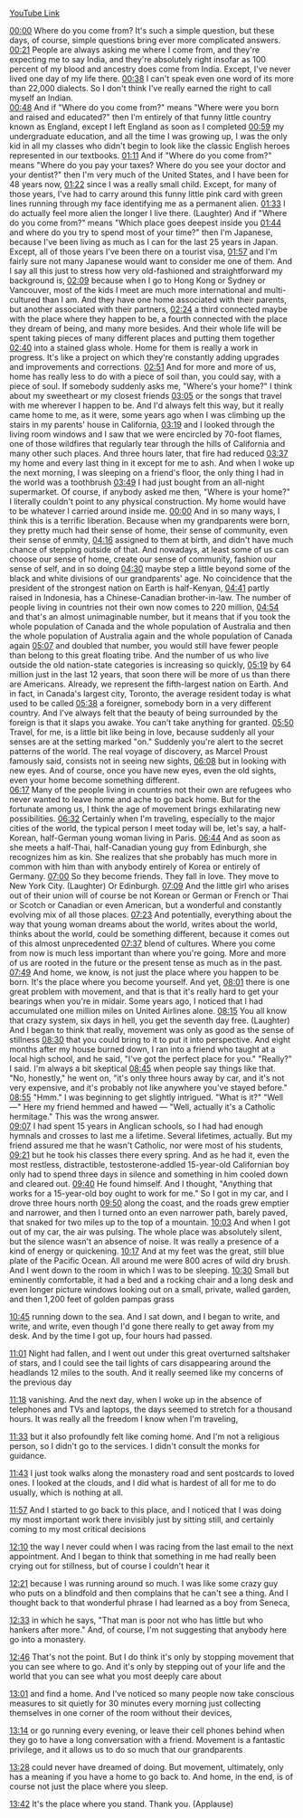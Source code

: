 [YouTube Link](https://www.youtube.com/watch?v=3m6dV7Xo3Vc&list=PLOGi5-fAu8bHGCDEwsDwr-ddRsWhxiy2r)


[00:00](https://www.youtube.com/watch?v=3m6dV7Xo3Vc&list=PLOGi5-fAu8bHGCDEwsDwr-ddRsWhxiy2r&t=0)  Where do you come from? It's such a simple question, but these days, of course, simple questions bring ever more complicated answers. 
[00:21](https://www.youtube.com/watch?v=3m6dV7Xo3Vc&list=PLOGi5-fAu8bHGCDEwsDwr-ddRsWhxiy2r&t=21) People are always asking
me where I come from, and they're expecting me to say India, and they're absolutely right insofar as 100 percent of my blood and ancestry
does come from India. Except, I've never lived
one day of my life there. 
[00:38](https://www.youtube.com/watch?v=3m6dV7Xo3Vc&list=PLOGi5-fAu8bHGCDEwsDwr-ddRsWhxiy2r&t=38) I can't speak even one word of its more than 22,000 dialects. So I don't think I've really
earned the right to call myself an Indian.  
[00:48](https://www.youtube.com/watch?v=3m6dV7Xo3Vc&list=PLOGi5-fAu8bHGCDEwsDwr-ddRsWhxiy2r&t=48) And if "Where do you come from?" means "Where were you born
and raised and educated?" then I'm entirely
of that funny little country known as England, except I left England
as soon as I completed 
[00:59](https://www.youtube.com/watch?v=3m6dV7Xo3Vc&list=PLOGi5-fAu8bHGCDEwsDwr-ddRsWhxiy2r&t=59) my undergraduate education, and all the time I was growing up, I was the only kid in all my classes who didn't begin to look
like the classic English heroes represented in our textbooks. 
[01:11](https://www.youtube.com/watch?v=3m6dV7Xo3Vc&list=PLOGi5-fAu8bHGCDEwsDwr-ddRsWhxiy2r&t=71) And if "Where do you come from?" means "Where do you pay your taxes? Where do you see your doctor
and your dentist?" then I'm very much of the United States, and I have been for 48 years now, 
[01:22](https://www.youtube.com/watch?v=3m6dV7Xo3Vc&list=PLOGi5-fAu8bHGCDEwsDwr-ddRsWhxiy2r&t=82) since I was a really small child. Except, for many of those years, I've had to carry around this
funny little pink card with green lines running through my face identifying me as a permanent alien. 
[01:33](https://www.youtube.com/watch?v=3m6dV7Xo3Vc&list=PLOGi5-fAu8bHGCDEwsDwr-ddRsWhxiy2r&t=93) I do actually feel more alien
the longer I live there. (Laughter) And if "Where do you come from?"  means "Which place goes deepest inside you 
[01:44](https://www.youtube.com/watch?v=3m6dV7Xo3Vc&list=PLOGi5-fAu8bHGCDEwsDwr-ddRsWhxiy2r&t=104) and where do you try
to spend most of your time?" then I'm Japanese, because I've been living as much as I can for the last 25 years in Japan. Except, all of those years
I've been there on a tourist visa, 
[01:57](https://www.youtube.com/watch?v=3m6dV7Xo3Vc&list=PLOGi5-fAu8bHGCDEwsDwr-ddRsWhxiy2r&t=117) and I'm fairly sure not many Japanese would want to consider me one of them. And I say all this just to stress how very old-fashioned and straightforward my background is, 
[02:09](https://www.youtube.com/watch?v=3m6dV7Xo3Vc&list=PLOGi5-fAu8bHGCDEwsDwr-ddRsWhxiy2r&t=129) because when I go to Hong
Kong or Sydney or Vancouver, most of the kids I meet are much more international
and multi-cultured than I am. And they have one home
associated with their parents, but another associated
with their partners, 
[02:24](https://www.youtube.com/watch?v=3m6dV7Xo3Vc&list=PLOGi5-fAu8bHGCDEwsDwr-ddRsWhxiy2r&t=144) a third connected maybe with the place
where they happen to be, a fourth connected with the place
they dream of being, and many more besides. And their whole life will be
spent taking pieces of many different places
and putting them together 
[02:40](https://www.youtube.com/watch?v=3m6dV7Xo3Vc&list=PLOGi5-fAu8bHGCDEwsDwr-ddRsWhxiy2r&t=160) into a stained glass whole.  Home for them is really
a work in progress. It's like a project
on which they're constantly adding upgrades and improvements and corrections. 
[02:51](https://www.youtube.com/watch?v=3m6dV7Xo3Vc&list=PLOGi5-fAu8bHGCDEwsDwr-ddRsWhxiy2r&t=171) And for more and more of us, home has really less to do
with a piece of soil than, you could say, with a piece of soul. If somebody suddenly asks
me, "Where's your home?" I think about my sweetheart
or my closest friends 
[03:05](https://www.youtube.com/watch?v=3m6dV7Xo3Vc&list=PLOGi5-fAu8bHGCDEwsDwr-ddRsWhxiy2r&t=185) or the songs that travel with me
wherever I happen to be. And I'd always felt this way, but it really came home to me, as it were, some years ago when
I was climbing up the stairs in my parents' house in California, 
[03:19](https://www.youtube.com/watch?v=3m6dV7Xo3Vc&list=PLOGi5-fAu8bHGCDEwsDwr-ddRsWhxiy2r&t=199) and I looked through the living
room windows and I saw that we were
encircled by 70-foot flames, one of those wildfires
that regularly tear through the hills of California
and many other such places. And three hours later,
that fire had reduced 
[03:37](https://www.youtube.com/watch?v=3m6dV7Xo3Vc&list=PLOGi5-fAu8bHGCDEwsDwr-ddRsWhxiy2r&t=217) my home and every last thing in it except for me to ash. And when I woke up the next morning, I was sleeping on a friend's floor, the only thing I had
in the world was a toothbrush 
[03:49](https://www.youtube.com/watch?v=3m6dV7Xo3Vc&list=PLOGi5-fAu8bHGCDEwsDwr-ddRsWhxiy2r&t=229) I had just bought
from an all-night supermarket. Of course, if anybody asked me then, "Where is your home?" I literally couldn't point
to any physical construction. My home would have to be whatever
I carried around inside me. 
[00:00](https://www.youtube.com/watch?v=3m6dV7Xo3Vc&list=PLOGi5-fAu8bHGCDEwsDwr-ddRsWhxiy2r&t=0)  And in so many ways, I think
this is a terrific liberation. Because when my grandparents were born, they pretty much had their sense of home, their sense of community,
even their sense of enmity, 
[04:16](https://www.youtube.com/watch?v=3m6dV7Xo3Vc&list=PLOGi5-fAu8bHGCDEwsDwr-ddRsWhxiy2r&t=256) assigned to them at birth, and didn't have much chance
of stepping outside of that. And nowadays, at least some of us
can choose our sense of home, create our sense of community, fashion our sense of self, and in so doing 
[04:30](https://www.youtube.com/watch?v=3m6dV7Xo3Vc&list=PLOGi5-fAu8bHGCDEwsDwr-ddRsWhxiy2r&t=270) maybe step a little beyond some of the black and white divisions of our grandparents' age. No coincidence that the president of the strongest nation
on Earth is half-Kenyan, 
[04:41](https://www.youtube.com/watch?v=3m6dV7Xo3Vc&list=PLOGi5-fAu8bHGCDEwsDwr-ddRsWhxiy2r&t=281) partly raised in Indonesia, has a Chinese-Canadian brother-in-law.  The number of people living
in countries not their own now comes to 220 million, 
[04:54](https://www.youtube.com/watch?v=3m6dV7Xo3Vc&list=PLOGi5-fAu8bHGCDEwsDwr-ddRsWhxiy2r&t=294) and that's an almost unimaginable number, but it means that if you took
the whole population of Canada and the whole population of Australia and then the whole population
of Australia again and the whole population of Canada again 
[05:07](https://www.youtube.com/watch?v=3m6dV7Xo3Vc&list=PLOGi5-fAu8bHGCDEwsDwr-ddRsWhxiy2r&t=307) and doubled that number, you would still have
fewer people than belong to this great floating tribe. And the number of us who live outside the old nation-state categories
is increasing so quickly, 
[05:19](https://www.youtube.com/watch?v=3m6dV7Xo3Vc&list=PLOGi5-fAu8bHGCDEwsDwr-ddRsWhxiy2r&t=319) by 64 million just in the last 12 years, that soon there will be more
of us than there are Americans. Already, we represent
the fifth-largest nation on Earth. And in fact, in Canada's largest
city, Toronto, the average resident today
is what used to be called 
[05:38](https://www.youtube.com/watch?v=3m6dV7Xo3Vc&list=PLOGi5-fAu8bHGCDEwsDwr-ddRsWhxiy2r&t=338) a foreigner, somebody born
in a very different country.  And I've always felt that the beauty
of being surrounded by the foreign is that it slaps you awake. You can't take anything for granted. 
[05:50](https://www.youtube.com/watch?v=3m6dV7Xo3Vc&list=PLOGi5-fAu8bHGCDEwsDwr-ddRsWhxiy2r&t=350) Travel, for me, is a little bit
like being in love, because suddenly all your senses
are at the setting marked "on." Suddenly you're alert to the secret
patterns of the world. The real voyage of discovery,
as Marcel Proust famously said, consists not in seeing new sights, 
[06:08](https://www.youtube.com/watch?v=3m6dV7Xo3Vc&list=PLOGi5-fAu8bHGCDEwsDwr-ddRsWhxiy2r&t=368) but in looking with new eyes. And of course, once you have new eyes, even the old sights, even your home become something different.  
[06:17](https://www.youtube.com/watch?v=3m6dV7Xo3Vc&list=PLOGi5-fAu8bHGCDEwsDwr-ddRsWhxiy2r&t=377) Many of the people living
in countries not their own are refugees who never
wanted to leave home and ache to go back home. But for the fortunate among us, I think the age of movement brings
exhilarating new possibilities. 
[06:32](https://www.youtube.com/watch?v=3m6dV7Xo3Vc&list=PLOGi5-fAu8bHGCDEwsDwr-ddRsWhxiy2r&t=392) Certainly when I'm traveling, especially to the major
cities of the world, the typical person I meet today will be, let's say, a half-Korean,
half-German young woman living in Paris. 
[06:44](https://www.youtube.com/watch?v=3m6dV7Xo3Vc&list=PLOGi5-fAu8bHGCDEwsDwr-ddRsWhxiy2r&t=404) And as soon as she meets a half-Thai, half-Canadian young guy from Edinburgh, she recognizes him as kin. She realizes that she probably
has much more in common with him than with anybody entirely
of Korea or entirely of Germany. 
[07:00](https://www.youtube.com/watch?v=3m6dV7Xo3Vc&list=PLOGi5-fAu8bHGCDEwsDwr-ddRsWhxiy2r&t=420) So they become friends. They fall in love. They move to New York City. (Laughter)  Or Edinburgh. 
[07:09](https://www.youtube.com/watch?v=3m6dV7Xo3Vc&list=PLOGi5-fAu8bHGCDEwsDwr-ddRsWhxiy2r&t=429) And the little girl
who arises out of their union will of course be not Korean or German or French or Thai or Scotch or Canadian or even American, but a wonderful and constantly evolving
mix of all those places. 
[07:23](https://www.youtube.com/watch?v=3m6dV7Xo3Vc&list=PLOGi5-fAu8bHGCDEwsDwr-ddRsWhxiy2r&t=443) And potentially, everything about the way that young woman dreams about the world, writes about the world,
thinks about the world, could be something different, because it comes out of this
almost unprecedented 
[07:37](https://www.youtube.com/watch?v=3m6dV7Xo3Vc&list=PLOGi5-fAu8bHGCDEwsDwr-ddRsWhxiy2r&t=457) blend of cultures. Where you come from now
is much less important than where you're going. More and more of us
are rooted in the future or the present tense
as much as in the past. 
[07:49](https://www.youtube.com/watch?v=3m6dV7Xo3Vc&list=PLOGi5-fAu8bHGCDEwsDwr-ddRsWhxiy2r&t=469) And home, we know, is not just the place where you happen to be born. It's the place where you become yourself.  And yet, 
[08:01](https://www.youtube.com/watch?v=3m6dV7Xo3Vc&list=PLOGi5-fAu8bHGCDEwsDwr-ddRsWhxiy2r&t=481) there is one great problem with movement, and that is that it's really
hard to get your bearings when you're in midair. Some years ago, I noticed
that I had accumulated one million miles
on United Airlines alone. 
[08:15](https://www.youtube.com/watch?v=3m6dV7Xo3Vc&list=PLOGi5-fAu8bHGCDEwsDwr-ddRsWhxiy2r&t=495) You all know that crazy system, six days in hell, you get
the seventh day free. (Laughter) And I began to think that really, movement was only as good
as the sense of stillness 
[08:30](https://www.youtube.com/watch?v=3m6dV7Xo3Vc&list=PLOGi5-fAu8bHGCDEwsDwr-ddRsWhxiy2r&t=510) that you could bring to it
to put it into perspective. And eight months
after my house burned down, I ran into a friend who taught
at a local high school, and he said, "I've got
the perfect place for you." "Really?" I said. I'm
always a bit skeptical 
[08:45](https://www.youtube.com/watch?v=3m6dV7Xo3Vc&list=PLOGi5-fAu8bHGCDEwsDwr-ddRsWhxiy2r&t=525) when people say things like that. "No, honestly," he went on, "it's only three hours away by car, and it's not very expensive, and it's probably not like anywhere
you've stayed before." 
[08:55](https://www.youtube.com/watch?v=3m6dV7Xo3Vc&list=PLOGi5-fAu8bHGCDEwsDwr-ddRsWhxiy2r&t=535) "Hmm." I was beginning to get
slightly intrigued. "What is it?" "Well —" Here my friend hemmed and hawed — "Well, actually
it's a Catholic hermitage." This was the wrong answer.  
[09:07](https://www.youtube.com/watch?v=3m6dV7Xo3Vc&list=PLOGi5-fAu8bHGCDEwsDwr-ddRsWhxiy2r&t=547) I had spent 15 years in Anglican schools, so I had had enough hymnals
and crosses to last me a lifetime. Several lifetimes, actually. But my friend assured me
that he wasn't Catholic, nor were most of his students, 
[09:21](https://www.youtube.com/watch?v=3m6dV7Xo3Vc&list=PLOGi5-fAu8bHGCDEwsDwr-ddRsWhxiy2r&t=561) but he took his classes
there every spring. And as he had it,
even the most restless, distractible, testosterone-addled
15-year-old Californian boy only had to spend three days in silence and something in him cooled
down and cleared out. 
[09:40](https://www.youtube.com/watch?v=3m6dV7Xo3Vc&list=PLOGi5-fAu8bHGCDEwsDwr-ddRsWhxiy2r&t=580) He found himself.  And I thought, "Anything
that works for a 15-year-old boy ought to work for me." So I got in my car,
and I drove three hours north 
[09:50](https://www.youtube.com/watch?v=3m6dV7Xo3Vc&list=PLOGi5-fAu8bHGCDEwsDwr-ddRsWhxiy2r&t=590) along the coast, and the roads grew emptier and narrower, and then I turned
onto an even narrower path, barely paved, that snaked for two miles up to the top of a mountain. 
[10:03](https://www.youtube.com/watch?v=3m6dV7Xo3Vc&list=PLOGi5-fAu8bHGCDEwsDwr-ddRsWhxiy2r&t=603) And when I got out of my car, the air was pulsing. The whole place was absolutely silent, but the silence wasn't
an absence of noise. It was really a presence of a kind
of energy or quickening. 
[10:17](https://www.youtube.com/watch?v=3m6dV7Xo3Vc&list=PLOGi5-fAu8bHGCDEwsDwr-ddRsWhxiy2r&t=617) And at my feet was the great,
still blue plate of the Pacific Ocean.  All around me were 800
acres of wild dry brush. And I went down to the room
in which I was to be sleeping. 
[10:30](https://www.youtube.com/watch?v=3m6dV7Xo3Vc&list=PLOGi5-fAu8bHGCDEwsDwr-ddRsWhxiy2r&t=630) Small but eminently comfortable, it had a bed and a rocking chair and a long desk and even longer
picture windows looking out on a small,
private, walled garden, and then 1,200 feet of golden pampas grass 

[10:45](https://www.youtube.com/watch?v=3m6dV7Xo3Vc&list=PLOGi5-fAu8bHGCDEwsDwr-ddRsWhxiy2r&t=645) running down to the sea. And I sat down, and I began to write, and write, and write, even though I'd gone there really to get away from my desk. And by the time I got up, four hours had passed. 

[11:01](https://www.youtube.com/watch?v=3m6dV7Xo3Vc&list=PLOGi5-fAu8bHGCDEwsDwr-ddRsWhxiy2r&t=661) Night had fallen, and I went out under this great overturned saltshaker of stars, and I could see the tail lights of cars disappearing around the headlands 12 miles to the south. And it really seemed like my concerns of the previous day 

[11:18](https://www.youtube.com/watch?v=3m6dV7Xo3Vc&list=PLOGi5-fAu8bHGCDEwsDwr-ddRsWhxiy2r&t=678) vanishing. And the next day, when I woke up in the absence of telephones
and TVs and laptops, the days seemed to stretch for a thousand hours. It was really all the freedom I know when I'm traveling, 

[11:33](https://www.youtube.com/watch?v=3m6dV7Xo3Vc&list=PLOGi5-fAu8bHGCDEwsDwr-ddRsWhxiy2r&t=693) but it also profoundly felt like coming home.  And I'm not a religious person, so I didn't go to the services. I didn't consult the monks for guidance. 

[11:43](https://www.youtube.com/watch?v=3m6dV7Xo3Vc&list=PLOGi5-fAu8bHGCDEwsDwr-ddRsWhxiy2r&t=703) I just took walks along the monastery road and sent postcards to loved ones. I looked at the clouds, and I did what is hardest of all for me to do usually, which is nothing at all.
 
[11:57](https://www.youtube.com/watch?v=3m6dV7Xo3Vc&list=PLOGi5-fAu8bHGCDEwsDwr-ddRsWhxiy2r&t=717) And I started to go back to this place, and I noticed that I was doing
my most important work there invisibly just by sitting still,  and certainly coming
to my most critical decisions

[12:10](https://www.youtube.com/watch?v=3m6dV7Xo3Vc&list=PLOGi5-fAu8bHGCDEwsDwr-ddRsWhxiy2r&t=730) the way I never could when I was racing from the last email to the next appointment. And I began to think that something in me had really been crying out for stillness, but of course I couldn't hear it 

[12:21](https://www.youtube.com/watch?v=3m6dV7Xo3Vc&list=PLOGi5-fAu8bHGCDEwsDwr-ddRsWhxiy2r&t=741) because I was running around so much. I was like some crazy guy
who puts on a blindfold and then complains that he can't see a thing. And I thought back to that wonderful phrase I had learned as a boy from Seneca, 

[12:33](https://www.youtube.com/watch?v=3m6dV7Xo3Vc&list=PLOGi5-fAu8bHGCDEwsDwr-ddRsWhxiy2r&t=753) in which he says, "That man is poor not who has little but who hankers
after more."  And, of course, I'm not suggesting that anybody here go into a monastery. 

[12:46](https://www.youtube.com/watch?v=3m6dV7Xo3Vc&list=PLOGi5-fAu8bHGCDEwsDwr-ddRsWhxiy2r&t=766) That's not the point. But I do think
it's only by stopping movement that you can see where to go. And it's only by stepping out of your life and the world that you can see what you
most deeply care about
 
[13:01](https://www.youtube.com/watch?v=3m6dV7Xo3Vc&list=PLOGi5-fAu8bHGCDEwsDwr-ddRsWhxiy2r&t=781) and find a home. And I've noticed so many people now take conscious measures to sit quietly for 30 minutes every morning just collecting themselves in one corner of the room without their devices,
 
[13:14](https://www.youtube.com/watch?v=3m6dV7Xo3Vc&list=PLOGi5-fAu8bHGCDEwsDwr-ddRsWhxiy2r&t=794) or go running every evening, or leave their cell phones behind when they go to have a long conversation with a friend. Movement is a fantastic privilege, and it allows us to do so
much that our grandparents
 
[13:28](https://www.youtube.com/watch?v=3m6dV7Xo3Vc&list=PLOGi5-fAu8bHGCDEwsDwr-ddRsWhxiy2r&t=808) could never have dreamed of doing. But movement, ultimately, only has a meaning if you have a home to go back to. And home, in the end, is of course not just the place where you sleep. 

[13:42](https://www.youtube.com/watch?v=3m6dV7Xo3Vc&list=PLOGi5-fAu8bHGCDEwsDwr-ddRsWhxiy2r&t=822) It's the place where you stand. Thank you. (Applause) 